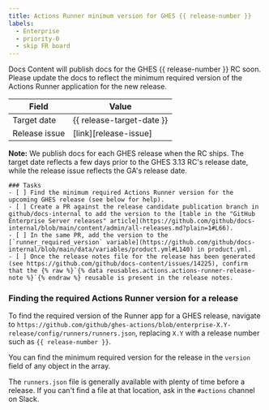 ```yaml
---
title: Actions Runner minimum version for GHES {{ release-number }}
labels:
  - Enterprise
  - priority-0
  - skip FR board
---
```


Docs Content will publish docs for the GHES {{ release-number }} RC soon. Please update the docs to reflect the minimum required version of the Actions Runner application for the new release.

| Field | Value |
| ----- | ----- |
| Target date | {{ release-target-date }} |
| Release issue | [link][release-issue] |

**Note:** We publish docs for each GHES release when the RC ships. The target date reflects a few days prior to the GHES 3.13 RC's release date, while the release issue reflects the GA's release date.

```[tasklist]
### Tasks
- [ ] Find the minimum required Actions Runner version for the upcoming GHES release (see below for help).
- [ ] Create a PR against the release candidate publication branch in github/docs-internal to add the version to the [table in the "GitHub Enterprise Server releases" article](https://github.com/github/docs-internal/blob/main/content/admin/all-releases.md?plain=1#L66).
- [ ] In the same PR, add the version to the [`runner_required_version` variable](https://github.com/github/docs-internal/blob/main/data/variables/product.yml#L140) in product.yml.
- [ ] Once the release notes file for the release has been generated (see https://github.com/github/docs-content/issues/14225), confirm that the {% raw %}`{% data reusables.actions.actions-runner-release-note %}`{% endraw %} reusable is present in the release notes.
```

### Finding the required Actions Runner version for a release

To find the required version of the Runner app for a GHES release, navigate to `https://github.com/github/ghes-actions/blob/enterprise-X.Y-release/config/runners/runners.json`, replacing `X.Y` with a release number such as `{{ release-number }}`.

You can find the minimum required version for the release in the `version` field of any object in the array.

The `runners.json` file is generally available with plenty of time before a release. If you can't find a file at that location, ask in the `#actions` channel on Slack.

<!--
This section contains the Markdown reference-style links used to populate links in the content above. Uncomment the reference links below and add the URL to the GHES release issue in `github/releases` in between the <> brackets.

For example, the reference link should look like:
[ghes-release-issue]: <https://github.com/github/releases/issues/123>
-->

<!--
[release-issue]: <>
-->
